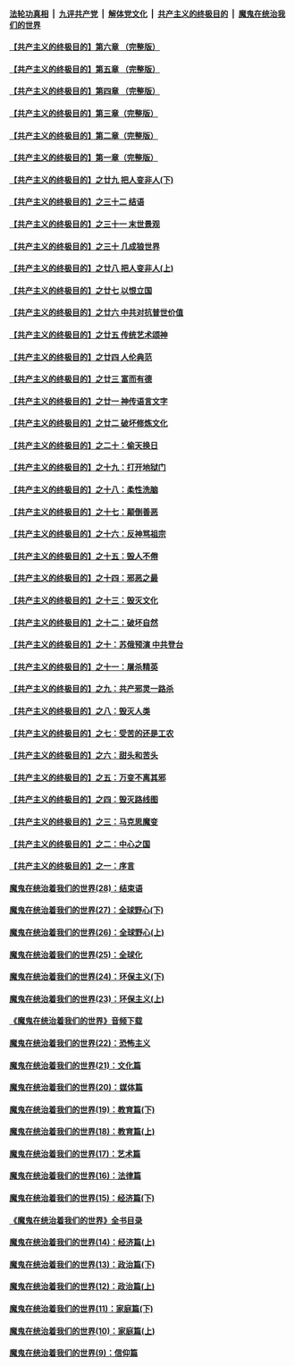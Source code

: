####  [法轮功真相](../../../../basic/blob/master/README.md?t=12130852) &nbsp;|&nbsp; [九评共产党](../../../../9ping.md/blob/master/README.md?t=12130852) &nbsp;|&nbsp; [解体党文化](../../../../jtdwh.md/blob/master/README.md?t=12130852)  &nbsp;|&nbsp; [共产主义的终极目的](../../../../gczydzjmd.md/blob/master/README.md?t=12130852) &nbsp;|&nbsp; [魔鬼在统治我们的世界](../../../../mgztzwmdsj.md/blob/master/README.md?t=12130852) 

#### [【共产主义的终极目的】第六章 （完整版）](../pages/nsc422/n11428913.md?t=12130852) 

#### [【共产主义的终极目的】第五章 （完整版）](../pages/nsc422/n11428912.md?t=12130852) 

#### [【共产主义的终极目的】第四章 （完整版）](../pages/nsc422/n11428907.md?t=12130852) 

#### [【共产主义的终极目的】第三章（完整版）](../pages/nsc422/n11428848.md?t=12130852) 

#### [【共产主义的终极目的】第二章（完整版）](../pages/nsc422/n11428831.md?t=12130852) 

#### [【共产主义的终极目的】第一章（完整版）](../pages/nsc422/n11417651.md?t=12130852) 

#### [【共产主义的终极目的】之廿九 把人变非人(下)](../pages/nsc422/n11344140.md?t=12130852) 

#### [【共产主义的终极目的】之三十二 结语](../pages/nsc422/n11360535.md?t=12130852) 

#### [【共产主义的终极目的】之三十一 末世景观](../pages/nsc422/n11351129.md?t=12130852) 

#### [【共产主义的终极目的】之三十 几成狼世界](../pages/nsc422/n11348280.md?t=12130852) 

#### [【共产主义的终极目的】之廿八 把人变非人(上)](../pages/nsc422/n11340492.md?t=12130852) 

#### [【共产主义的终极目的】之廿七 以恨立国](../pages/nsc422/n11336944.md?t=12130852) 

#### [【共产主义的终极目的】之廿六 中共对抗普世价值](../pages/nsc422/n11324785.md?t=12130852) 

#### [【共产主义的终极目的】之廿五 传统艺术颂神](../pages/nsc422/n11296396.md?t=12130852) 

#### [【共产主义的终极目的】之廿四 人伦典范](../pages/nsc422/n11296397.md?t=12130852) 

#### [【共产主义的终极目的】之廿三 富而有德](../pages/nsc422/n11283598.md?t=12130852) 

#### [【共产主义的终极目的】之廿一 神传语言文字](../pages/nsc422/n11263265.md?t=12130852) 

#### [【共产主义的终极目的】之廿二 破坏修炼文化](../pages/nsc422/n11245728.md?t=12130852) 

#### [【共产主义的终极目的】之二十：偷天换日](../pages/nsc422/n11238846.md?t=12130852) 

#### [【共产主义的终极目的】之十九：打开地狱门](../pages/nsc422/n11206376.md?t=12130852) 

#### [【共产主义的终极目的】之十八：柔性洗脑](../pages/nsc422/n11199994.md?t=12130852) 

#### [【共产主义的终极目的】之十七：颠倒善恶](../pages/nsc422/n11179782.md?t=12130852) 

#### [【共产主义的终极目的】之十六：反神骂祖宗](../pages/nsc422/n11166798.md?t=12130852) 

#### [【共产主义的终极目的】之十五：毁人不倦](../pages/nsc422/n11166792.md?t=12130852) 

#### [【共产主义的终极目的】之十四：邪恶之最](../pages/nsc422/n11150249.md?t=12130852) 

#### [【共产主义的终极目的】之十三：毁灭文化](../pages/nsc422/n11135227.md?t=12130852) 

#### [【共产主义的终极目的】之十二：破坏自然](../pages/nsc422/n11135214.md?t=12130852) 

#### [【共产主义的终极目的】之十：苏俄预演 中共登台](../pages/nsc422/n11118424.md?t=12130852) 

#### [【共产主义的终极目的】之十一：屠杀精英](../pages/nsc422/n11118442.md?t=12130852) 

#### [【共产主义的终极目的】之九：共产邪灵一路杀](../pages/nsc422/n11114139.md?t=12130852) 

#### [【共产主义的终极目的】之八：毁灭人类](../pages/nsc422/n11108503.md?t=12130852) 

#### [【共产主义的终极目的】之七：受苦的还是工农](../pages/nsc422/n11101809.md?t=12130852) 

#### [【共产主义的终极目的】之六：甜头和苦头](../pages/nsc422/n11096971.md?t=12130852) 

#### [【共产主义的终极目的】之五：万变不离其邪](../pages/nsc422/n11091285.md?t=12130852) 

#### [【共产主义的终极目的】之四：毁灭路线图](../pages/nsc422/n11086284.md?t=12130852) 

#### [【共产主义的终极目的】之三：马克思魔变](../pages/nsc422/n11061941.md?t=12130852) 

#### [【共产主义的终极目的】之二：中心之国](../pages/nsc422/n11047728.md?t=12130852) 

#### [【共产主义的终极目的】之一：序言](../pages/nsc422/n11086077.md?t=12130852) 

#### [魔鬼在统治着我们的世界(28)：结束语](../pages/nsc422/n10936246.md?t=12130852) 

#### [魔鬼在统治着我们的世界(27)：全球野心(下)](../pages/nsc422/n10928319.md?t=12130852) 

#### [魔鬼在统治着我们的世界(26)：全球野心(上)](../pages/nsc422/n10900318.md?t=12130852) 

#### [魔鬼在统治着我们的世界(25)：全球化](../pages/nsc422/n10788205.md?t=12130852) 

#### [魔鬼在统治着我们的世界(24)：环保主义(下)](../pages/nsc422/n10695307.md?t=12130852) 

#### [魔鬼在统治着我们的世界(23)：环保主义(上)](../pages/nsc422/n10688613.md?t=12130852) 

#### [《魔鬼在统治着我们的世界》音频下载](../pages/nsc422/n10635553.md?t=12130852) 

#### [魔鬼在统治着我们的世界(22)：恐怖主义](../pages/nsc422/n10614727.md?t=12130852) 

#### [魔鬼在统治着我们的世界(21)：文化篇](../pages/nsc422/n10597706.md?t=12130852) 

#### [魔鬼在统治着我们的世界(20)：媒体篇](../pages/nsc422/n10586579.md?t=12130852) 

#### [魔鬼在统治着我们的世界(19)：教育篇(下)](../pages/nsc422/n10564808.md?t=12130852) 

#### [魔鬼在统治着我们的世界(18)：教育篇(上)](../pages/nsc422/n10526970.md?t=12130852) 

#### [魔鬼在统治着我们的世界(17)：艺术篇](../pages/nsc422/n10499093.md?t=12130852) 

#### [魔鬼在统治着我们的世界(16)：法律篇](../pages/nsc422/n10485969.md?t=12130852) 

#### [魔鬼在统治着我们的世界(15)：经济篇(下)](../pages/nsc422/n10469975.md?t=12130852) 

#### [《魔鬼在统治着我们的世界》全书目录](../pages/nsc422/n10464261.md?t=12130852) 

#### [魔鬼在统治着我们的世界(14)：经济篇(上)](../pages/nsc422/n10457370.md?t=12130852) 

#### [魔鬼在统治着我们的世界(13)：政治篇(下)](../pages/nsc422/n10448270.md?t=12130852) 

#### [魔鬼在统治着我们的世界(12)：政治篇(上)](../pages/nsc422/n10444576.md?t=12130852) 

#### [魔鬼在统治着我们的世界(11)：家庭篇(下)](../pages/nsc422/n10440961.md?t=12130852) 

#### [魔鬼在统治着我们的世界(10)：家庭篇(上)](../pages/nsc422/n10435448.md?t=12130852) 

#### [魔鬼在统治着我们的世界(9)：信仰篇](../pages/nsc422/n10432159.md?t=12130852) 

